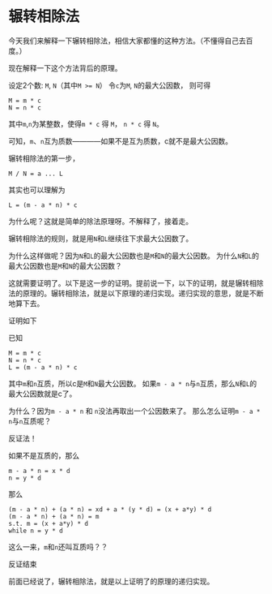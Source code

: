 # 辗转相除法

今天我们来解释一下辗转相除法，相信大家都懂的这种方法。（不懂得自己去百度。）

现在解释一下这个方法背后的原理。

设定2个数: `M`, `N`（其中`M >= N`）
令`c`为`M`, `N`的最大公因数，
则可得
```
M = m * c
N = n * c
```
其中`m`,`n`为某整数，使得`m * c` 得 `M`， `n * c` 得 `N`。

可知，`m`、`n`互为质数————如果不是互为质数，c就不是最大公因数。

辗转相除法的第一步，
```
M / N = a ... L
```
其实也可以理解为
```
L = (m - a * n) * c
```
为什么呢？这就是简单的除法原理呀。不解释了，接着走。

辗转相除法的规则，就是用`N`和`L`继续往下求最大公因数了。

为什么这样做呢？因为`N`和`L`的最大公因数也是`M`和`N`的最大公因数。
为什么`N`和`L`的最大公因数也是`M`和`N`的最大公因数？

这就需要证明了。以下是这一步的证明。提前说一下，以下的证明，就是辗转相除法的原理的。辗转相除法，就是以下原理的递归实现。递归实现的意思，就是不断地算下去。

证明如下

已知
```
M = m * c
N = n * c
L = (m - a * n) * c
```

其中`m`和`n`互质，所以c是`M`和`N`最大公因数。
如果`m - a * n`与`n`互质，那么`N`和`L`的最大公因数就是c了。

为什么？因为`m - a * n` 和 `n`没法再取出一个公因数来了。
那么怎么证明`m - a * n`与`n`互质呢？

反证法！

如果不是互质的，那么
```
m - a * n = x * d
n = y * d
```
那么
```
(m - a * n) + (a * n) = xd + a * (y * d) = (x + a*y) * d
(m - a * n) + (a * n) = m
s.t. m = (x + a*y) * d
while n = y * d
```
这么一来，`m`和`n`还叫互质吗？？

反证结束

前面已经说了，辗转相除法，就是以上证明了的原理的递归实现。






